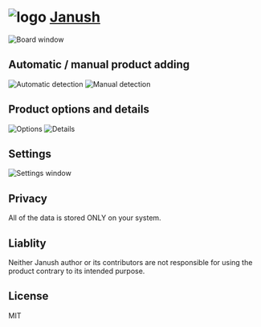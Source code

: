# ![logo](https://lvkins.github.io/JanushApp/assets/logo.png) [Janush](https://lvkins.github.io/JanushApp/)

![Board window](https://lvkins.github.io/JanushApp/assets/images/ui/board.png)

## Automatic / manual product adding
![Automatic detection](https://lvkins.github.io/JanushApp/assets/images/ui/add1.png)
![Manual detection](https://lvkins.github.io/JanushApp/assets/images/ui/add2.png)

## Product options and details
![Options](https://lvkins.github.io/JanushApp/assets/images/ui/options.png) ![Details](https://lvkins.github.io/JanushApp/assets/images/ui/details.png)

## Settings
![Settings window](https://lvkins.github.io/JanushApp/assets/images/ui/settings.png)

## Privacy

All of the data is stored ONLY on your system.

## Liablity

Neither Janush author or its contributors are not responsible for using the product contrary to its intended purpose.

## License
MIT
